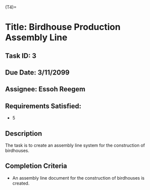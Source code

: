 <!-- prettier-ignore-start -->
(T4)=
# Title: Birdhouse Production Assembly Line
<!-- prettier-ignore-end -->

## Task ID: 3

## Due Date: 3/11/2099

## Assignee: Essoh Reegem

## Requirements Satisfied:

-   5

## Description

The task is to create an assembly line system for the construction of
birdhouses.

## Completion Criteria

-   An assembly line document for the construction of birdhouses is created.
